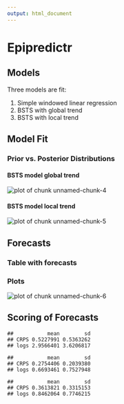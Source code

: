 ```yaml
---
output: html_document
---
```



# Epipredictr





## Models
Three models are fit:
1. Simple windowed linear regression
2. BSTS with global trend
3. BSTS with local trend





## Model Fit

### Prior vs. Posterior Distributions

#### BSTS model global trend
![plot of chunk unnamed-chunk-4](figure/unnamed-chunk-4-1.png)

#### BSTS model local trend
![plot of chunk unnamed-chunk-5](figure/unnamed-chunk-5-1.png)
## Forecasts

### Table with forecasts

### Plots


![plot of chunk unnamed-chunk-6](figure/unnamed-chunk-6-1.png)

## Scoring of Forecasts

```
##           mean        sd
## CRPS 0.5227991 0.5363262
## logs 2.9566401 3.6206817
```

```
##           mean        sd
## CRPS 0.2754406 0.2039380
## logs 0.6693461 0.7527948
```

```
##           mean        sd
## CRPS 0.3613821 0.3315153
## logs 0.8462064 0.7746215
```



